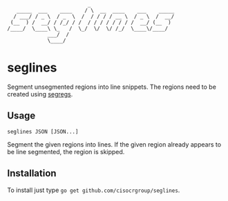 ```
                          _
   _____  ___    ____    / \  __  ____    ___    _____
  / ___/ / _ \  / _  \  /  / / / / __ \  / _ \  /  __/
 (__  ) /  __/ / /_/ / /  / / / / / / / /  __/ (__  )
/____/  \____\ \_   /  \_/  \/  \/ /_/  \____\/____/
             ___/  /
             \____/
```

# seglines
Segment unsegmented regions into line snippets.  The regions need to
be created using [segregs](https://github.com/cisocrgoup/segregs).

## Usage
`seglines JSON [JSON...]`

Segment the given regions into lines.  If the given region already
appears to be line segmented, the region is skipped.

## Installation
To install just type `go get github.com/cisocrgroup/seglines`.
